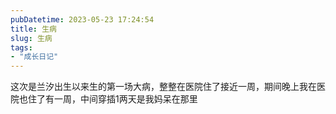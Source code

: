 ```yaml
---
pubDatetime: 2023-05-23 17:24:54
title: 生病
slug: 生病
tags:
- "成长日记"
---
```


这次是兰汐出生以来生的第一场大病，整整在医院住了接近一周，期间晚上我在医院也住了有一周，中间穿插1两天是我妈呆在那里